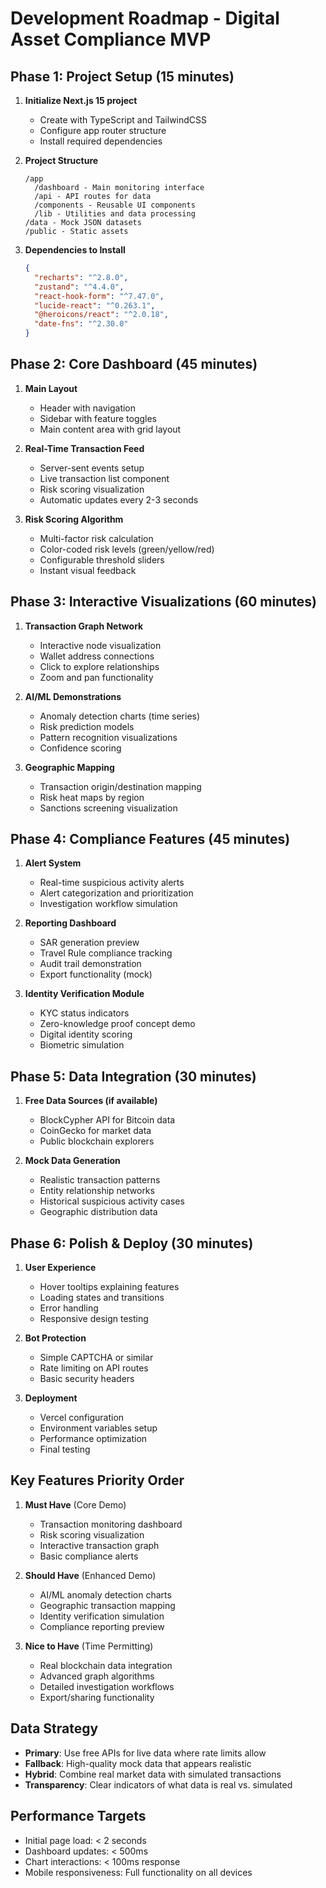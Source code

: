 # Development Roadmap - Digital Asset Compliance MVP

## Phase 1: Project Setup (15 minutes)
1. **Initialize Next.js 15 project**
   - Create with TypeScript and TailwindCSS
   - Configure app router structure
   - Install required dependencies

2. **Project Structure**
   ```
   /app
     /dashboard - Main monitoring interface
     /api - API routes for data
     /components - Reusable UI components
     /lib - Utilities and data processing
   /data - Mock JSON datasets
   /public - Static assets
   ```

3. **Dependencies to Install**
   ```json
   {
     "recharts": "^2.8.0",
     "zustand": "^4.4.0",
     "react-hook-form": "^7.47.0",
     "lucide-react": "^0.263.1",
     "@heroicons/react": "^2.0.18",
     "date-fns": "^2.30.0"
   }
   ```

## Phase 2: Core Dashboard (45 minutes)
1. **Main Layout**
   - Header with navigation
   - Sidebar with feature toggles
   - Main content area with grid layout

2. **Real-Time Transaction Feed**
   - Server-sent events setup
   - Live transaction list component
   - Risk scoring visualization
   - Automatic updates every 2-3 seconds

3. **Risk Scoring Algorithm**
   - Multi-factor risk calculation
   - Color-coded risk levels (green/yellow/red)
   - Configurable threshold sliders
   - Instant visual feedback

## Phase 3: Interactive Visualizations (60 minutes)
1. **Transaction Graph Network**
   - Interactive node visualization
   - Wallet address connections
   - Click to explore relationships
   - Zoom and pan functionality

2. **AI/ML Demonstrations**
   - Anomaly detection charts (time series)
   - Risk prediction models
   - Pattern recognition visualizations
   - Confidence scoring

3. **Geographic Mapping**
   - Transaction origin/destination mapping
   - Risk heat maps by region
   - Sanctions screening visualization

## Phase 4: Compliance Features (45 minutes)
1. **Alert System**
   - Real-time suspicious activity alerts
   - Alert categorization and prioritization
   - Investigation workflow simulation

2. **Reporting Dashboard**
   - SAR generation preview
   - Travel Rule compliance tracking
   - Audit trail demonstration
   - Export functionality (mock)

3. **Identity Verification Module**
   - KYC status indicators
   - Zero-knowledge proof concept demo
   - Digital identity scoring
   - Biometric simulation

## Phase 5: Data Integration (30 minutes)
1. **Free Data Sources (if available)**
   - BlockCypher API for Bitcoin data
   - CoinGecko for market data
   - Public blockchain explorers

2. **Mock Data Generation**
   - Realistic transaction patterns
   - Entity relationship networks
   - Historical suspicious activity cases
   - Geographic distribution data

## Phase 6: Polish & Deploy (30 minutes)
1. **User Experience**
   - Hover tooltips explaining features
   - Loading states and transitions
   - Error handling
   - Responsive design testing

2. **Bot Protection**
   - Simple CAPTCHA or similar
   - Rate limiting on API routes
   - Basic security headers

3. **Deployment**
   - Vercel configuration
   - Environment variables setup
   - Performance optimization
   - Final testing

## Key Features Priority Order
1. **Must Have** (Core Demo)
   - Transaction monitoring dashboard
   - Risk scoring visualization
   - Interactive transaction graph
   - Basic compliance alerts

2. **Should Have** (Enhanced Demo)
   - AI/ML anomaly detection charts
   - Geographic transaction mapping
   - Identity verification simulation
   - Compliance reporting preview

3. **Nice to Have** (Time Permitting)
   - Real blockchain data integration
   - Advanced graph algorithms
   - Detailed investigation workflows
   - Export/sharing functionality

## Data Strategy
- **Primary**: Use free APIs for live data where rate limits allow
- **Fallback**: High-quality mock data that appears realistic
- **Hybrid**: Combine real market data with simulated transactions
- **Transparency**: Clear indicators of what data is real vs. simulated

## Performance Targets
- Initial page load: < 2 seconds
- Dashboard updates: < 500ms
- Chart interactions: < 100ms response
- Mobile responsiveness: Full functionality on all devices
